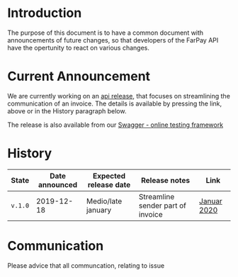 # Introduction
The purpose of this document is to have a common document with announcements of future changes, so that developers of the FarPay API have the opertunity to react on various changes.

# Current Announcement
We are currently working on an [api release](API-Release-v2-2020-01-001.md), that focuses on streamlining the communication of an invoice. The details is available by pressing the link, above or in the History paragraph below.

The release is also available from our [Swagger - online testing framework](http://farpay-api-staging.azurewebsites.net/)

# History
State   | Date announced | Expected release date | Release notes | Link
--------|----------------|-----------------------|---------------|-----
`v.1.0` | 2019-12-18     |  Medio/late january   | Streamline sender part of invoice | [Januar 2020](API-Release-v2-2020-01-001.md)


# Communication
Please advice that all communcation, relating to issue

